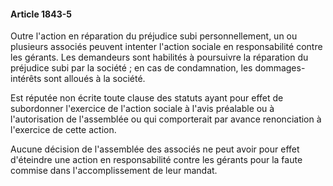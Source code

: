 #### Article 1843-5

Outre l'action en réparation du préjudice subi personnellement, un ou plusieurs associés peuvent intenter l'action sociale en responsabilité contre les gérants. Les demandeurs sont habilités à poursuivre la réparation du préjudice subi par la société ; en cas de condamnation, les dommages-intérêts sont alloués à la société.

Est réputée non écrite toute clause des statuts ayant pour effet de subordonner l'exercice de l'action sociale à l'avis préalable ou à l'autorisation de l'assemblée ou qui comporterait par avance renonciation à l'exercice de cette action.

Aucune décision de l'assemblée des associés ne peut avoir pour effet d'éteindre une action en responsabilité contre les gérants pour la faute commise dans l'accomplissement de leur mandat.

